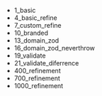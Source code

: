 - 1_basic
- 4_basic_refine
- 7_custom_refine
- 10_branded
- 13_domain_zod
- 16_domain_zod_neverthrow
- 19_validate
- 21_validate_diferrence
- 400_refinement
- 700_refinement
- 1000_refinement
